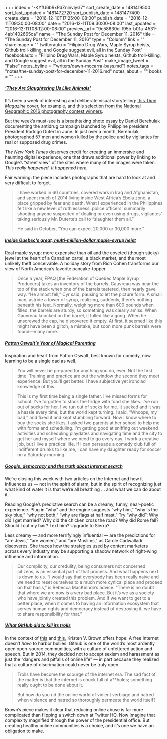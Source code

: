 +++
index = "-KYfU6bRxRdZninvlyG7"
sort_create_date = 1481419500
sort_last_updated = 1481472720
sort_publish_date = 1481477400
create_date = "2016-12-10T17:25:00-08:00"
publish_date = "2016-12-11T09:30:00-08:00"
date = "2016-12-11T09:30:00-08:00"
last_updated = "2016-12-11T08:12:00-08:00"
preview_url = "9c58630d-f95b-b01a-4531-4ab1402665ca"
name = "The Sunday Post for December 11, 2016"
title = "The Sunday Post for December 11, 2016"
type = "Column"
link = ""
shareimage = ""
twitterauto = "Filipino Drug Wars, Maple Syrup heists, Github troll-killing, and Google suggest evil, all in the Sunday Post"
facebookauto = "Filipino Drug Wars, Maple Syrup heists, Github troll-killing, and Google suggest evil, all in the Sunday Post"
make_image_tweet = "False"
notes_byline = ["writers/dawn-mccarra-bass.md"]
notes_tags = "notes/the-sunday-post-for-december-11-2016.md"
notes_about = ""
books = ""
+++
<h5><a href="http://www.nytimes.com/interactive/2016/12/07/world/asia/rodrigo-duterte-philippines-drugs-killings.html" title="‘They Are Slaughtering Us Like Animals’ - The New York Times">‘They Are Slaughtering Us Like Animals’</a></h5>

<p>It&#8217;s been a week of interesting and deliberate visual storytelling: <a href="http://forward.com/culture/356537/why-times-trump-cover-is-a-subversive-work-of-political-art/" title="Why Time’s Trump Cover Is a Subversive Work of Political Art - Forward">this <em>Time Magazine</em> cover</a>, for example, and <a href="http://qz.com/859367/2016-national-geographic-nature-photo-contest-an-award-winning-photo-of-a-lonely-arctic-bear-tells-a-story-we-cant-ignore-about-the-future-of-our-planet/" title="An award-winning photo of a lonely Arctic bear tells a story we can’t ignore about the future of our planet - Quartz">this selection from the National Geographic 2016 photography contest winners</a>.</p>

<p>But the week&#8217;s must-see is a breathtaking photo essay by Daniel Berehulak documenting the antidrug campaign launched by Philippine president President Rodrigo Dutert in June. In just over a month, Berehulak photographed 57 men and women killed by the police and by vigilantes for real or supposed drug crimes.</p>

<p><em>The New York Times</em> deserves credit for creating an immersive and haunting digital experience, one that draws additional power by linking to Google&#8217;s &#8220;street view&#8221; of the sites where many of the images were taken. <em>This really happened. It happened here.</em></p>

<p>Fair warning: the piece includes photographs that are hard to look at and very difficult to forget.</p>

<blockquote>

<p>I have worked in 60 countries, covered wars in Iraq and Afghanistan, and spent much of 2014 living inside West Africa’s Ebola zone, a place gripped by fear and death. What I experienced in the Philippines felt like a new level of ruthlessness: police officers' summarily shooting anyone suspected of dealing or even using drugs, vigilantes’ taking seriously Mr. Duterte’s call to “slaughter them all.”</p>

<p>He said in October, “You can expect 20,000 or 30,000 more.”</p>

</blockquote>

<h5><a href="http://www.vanityfair.com/news/2016/12/maple-syrup-heist" title="Inside Quebec's great, multi-million-dollar maple-syrup heist - Vanity Fair">Inside Quebec's great, multi-million-dollar maple-syrup heist</a></h5>

<p>Real maple syrup: more expensive than oil and the coveted (though sticky) jewel at the heart of a Canadian cartel, a black market, and the most unlikely theft conceivable. A holiday story from Rich Cohen transforms our view of North America&#8217;s favorite pancake-topper.</p>

<blockquote>
<p>Once a year, FPAQ [the Federation of Quebec Maple Syrup Producers] takes an inventory of the barrels. Gauvreau was near the top of the stack when one of the barrels teetered, then nearly gave way. “He almost fell,” Cyr said, pausing to let the picture form. A small man, astride a tower of syrup, realizing, suddenly, there’s nothing beneath his feet. Normally, weighing more than 600 pounds when filled, the barrels are sturdy, so something was clearly amiss. When Gauvreau knocked on the barrel, it tolled like a gong. When he unscrewed the cap, he discovered it empty. At first, it seemed like this might have been a glitch, a mistake, but soon more punk barrels were found—many more. </p>

</blockquote>

<h5><a href="http://www.gq.com/story/patton-oswalt-fatherhood-moty" title="Patton Oswalt’s Year of Magical Parenting - GQ">Patton Oswalt’s Year of Magical Parenting</a></h5>

<p>Inspiration and heart from Patton Oswalt, best known for comedy, now learning to be a single dad as well.</p>

<blockquote>
<p>
You will never be prepared for anything you do, ever. Not the first time. Training and practice are out the window the second they meet experience. But you'll get better. I have subjective yet ironclad knowledge of this.</p>

<p>This is my first time being a single father. I've missed forms for school. I've forgotten to stock the fridge with food she likes. I've run out of socks for her. I've run out of socks for me. It sucked and it was a hassle every time, but the world kept turning. I said, “Whoops, my bad,” and fixed it and kept stumbling forward. Now I know where to buy the socks she likes. I asked two parents at her school to help me with forms and scheduling. I'm getting good at sniffing out weekend activities and scheduling playdates and navigating time and the city to get her and myself where we need to go every day. I work a creative job, but I live a practical life. If I can persuade a comedy club full of indifferent drunks to like me, I can have my daughter ready for soccer on a Saturday morning.
</p>

</blockquote>

<h5><a href="https://www.theguardian.com/technology/2016/dec/04/google-democracy-truth-internet-search-facebook" title="Google, democracy and the truth about internet search - The Guardian">Google, democracy and the truth about internet search</a></h5>

<p>We&#8217;re closing this week with two articles on the Internet and how it influences us — not in the spirit of alarm, but in the spirit of recognizing just what kind of water it is that we&#8217;re all breathing &#8230; and what we can do about it.</p>

<p>Reading Google&#8217;s predictive search can be a dreamy, funny, near-poetic experience. Plug in &#8220;why&#8221; and the engine suggests &#8220;why him,&#8221; &#8220;why is the sky blue,&#8221; &#8220;why not both,&#8221; &#8220;why are flags at half mast.&#8221; Try &#8220;why did&#8221;: Why did I get married? Why did the chicken cross the road? Why did Rome fall? Should I cut my hair? Text him? Upgrade to Sierra?</p>

<p>Less dreamy — and more terrifyingly influential — are the predictions for &#8220;are Jews,&#8221; &#8220;are women,&#8221; and &#8220;are Muslims,&#8221; as Carole Cadwalladr discoveres. She traces how the strategies used by content marketers across every industry may be supporting a shadow network of right-wing influence and information.</p>

<blockquote>
<p>Our complicity, our credulity, being consumers not concerned citizens, is an essential part of that process. And what happens next is down to us. “I would say that everybody has been really naive and we need to reset ourselves to a much more cynical place and proceed on that basis,” is Rebecca MacKinnon’s advice. “There is no doubt that where we are now is a very bad place. But it’s we as a society who have jointly created this problem. And if we want to get to a better place, when it comes to having an information ecosystem that serves human rights and democracy instead of destroying it, we have to share responsibility for that.”</p>

</blockquote>

<h5><a href="http://fusion.net/story/369325/how-to-stop-online-harassment/" title="What GitHub did to kill its trolls - Fusion">What GitHub did to kill its trolls</a></h5>

<p>In the context of <a href="https://www.washingtonpost.com/posteverything/wp/2016/12/08/im-the-union-leader-donald-trump-attacked-im-tired-of-being-lied-to-about-our-jobs/">this</a> and <a href="https://www.washingtonpost.com/politics/this-is-what-happens-when-donald-trump-attacks-a-private-citizen-on-twitter/2016/12/08/a1380ece-bd62-11e6-91ee-1adddfe36cbe_story.html">this</a>, Kristen V. Brown offers hope: A free Internet doesn&#8217;t <em>have</em> to harbor bullies. Github is one of the world&#8217;s most ardently open open-source communities, with a culture of unfettered action and speech. But in 2014, they decided not to accept sexism and harassment as just the &#8220;dangers and pitfalls of online life&#8221; — in part because they realized that a culture of discrimation could never be truly open.</p>

<blockquote>
<p>Trolls have become the scourge of the internet era. The sad fact of the matter is that the internet is chock full of a**holes; something really ought to be done about it.</p>

<p>But how do you rid the online world of violent verbiage and hatred when violence and hatred so thoroughly permeate the world itself?</p>

</blockquote>

<p>Brown&#8217;s piece makes it clear that reducing online abuse is far more complicated than flipping a switch down at Twitter HQ. Now imagine that complexity magnified through the power of the presidential office. But creating healthy online communities <em>is</em> a choice, and it&#8217;s one we have an obligation to make.</p>